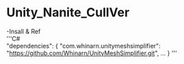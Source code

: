 # Unity_Nanite_CullVer

-Insall & Ref  
'''C#  
"dependencies": 
{
    "com.whinarn.unitymeshsimplifier": "https://github.com/Whinarn/UnityMeshSimplifier.git",
    ...
}
'''
